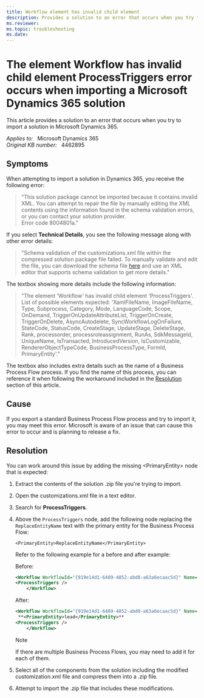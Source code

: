 ```yaml
---
title: Workflow element has invalid child element
description: Provides a solution to an error that occurs when you try to import a solution in Microsoft Dynamics 365.
ms.reviewer: 
ms.topic: troubleshooting
ms.date: 
---
```

# The element Workflow has invalid child element ProcessTriggers error occurs when importing a Microsoft Dynamics 365 solution

This article provides a solution to an error that occurs when you try to import a solution in Microsoft Dynamics 365.

_Applies to:_ &nbsp; Microsoft Dynamics 365  
_Original KB number:_ &nbsp; 4462895

## Symptoms

When attempting to import a solution in Dynamics 365, you receive the following error:

> "This solution package cannot be imported because it contains invalid XML. You can attempt to repair the file by manually editing the XML contents using the information found in the schema validation errors, or you can contact your solution provider.  
Error code 8004801a."

If you select **Technical Details**, you see the following message along with other error details:

> "Schema validation of the customizations.xml file within the compressed solution package file failed. To manually validate and edit the file, you can download the schema file [here](https://go.microsoft.com/fwlink/?LinkId=196060) and use an XML editor that supports schema validation to get more details."

The textbox showing more details include the following information:

> "The element 'Workflow' has invalid child element 'ProcessTriggers'. List of possible elements expected: 'XamlFileName, ImageFileName, Type, Subprocess, Category, Mode, LanguageCode, Scope, OnDemand, TriggerOnUpdateAttributeList, TriggerOnCreate, TriggerOnDelete, AsyncAutodelete, SyncWorkflowLogOnFailure, StateCode, StatusCode, CreateStage, UpdateStage, DeleteStage, Rank, processorder, processroleassignment, RunAs, SdkMessageId, UniqueName, IsTransacted, IntroducedVersion, IsCustomizable, RendererObjectTypeCode, BusinessProcessType, FormId, PrimaryEntity'."

The textbox also includes extra details such as the name of a Business Process Flow process. If you find the name of this process, you can reference it when following the workaround included in the [Resolution](#resolution) section of this article.

## Cause

If you export a standard Business Process Flow process and try to import it, you may meet this error. Microsoft is aware of an issue that can cause this error to occur and is planning to release a fix.

## Resolution

You can work around this issue by adding the missing \<PrimaryEntity> node that is expected:

1. Extract the contents of the solution .zip file you're trying to import.
2. Open the customizations.xml file in a text editor.
3. Search for **ProcessTriggers**.
4. Above the `ProcessTriggers` node, add the following node replacing the `ReplaceEntityName` text with the primary entity for the Business Process Flow:

    `<PrimaryEntity>ReplaceEntityName</PrimaryEntity>`

    Refer to the following example for a before and after example:

    Before:

    ```xml
    <Workflow WorkflowId="{919e14d1-6489-4852-abd0-a63a6ecaac5d}" Name="Lead to Opportunity Sales Process" Description="This is the default process flow to work on a lead and convert it to an opportunity." unmodified="1">
    <ProcessTriggers />
        </Workflow>
    ```

    After:

    ```xml
    <Workflow WorkflowId="{919e14d1-6489-4852-abd0-a63a6ecaac5d}" Name="Lead to Opportunity Sales Process" Description="This is the default process flow to work on a lead and convert it to an opportunity." unmodified="1">
     **<PrimaryEntity>lead</PrimaryEntity>**  
    <ProcessTriggers />
        </Workflow>
    ```

    > [!NOTE]
    > If there are multiple Business Process Flows, you may need to add it for each of them.

5. Select all of the components from the solution including the modified customization.xml file and compress them into a .zip file.
6. Attempt to import the .zip file that includes these modifications.
